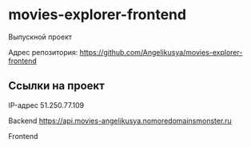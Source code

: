# movies-explorer-frontend
Выпускной проект 

Адрес репозитория: https://github.com/Angelikusya/movies-explorer-frontend

## Ссылки на проект

IP-адрес 51.250.77.109

Backend https://api.movies-angelikusya.nomoredomainsmonster.ru

Frontend 